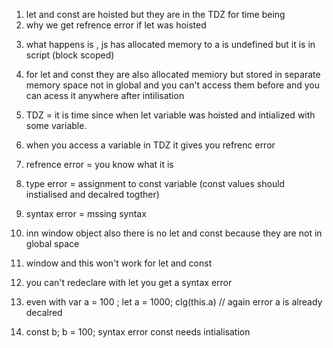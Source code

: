1. let and const are hoisted but they are in the TDZ for time being
2. why we get refrence error if let was hoisted

3) what happens is , js has allocated memory to a is undefined but it is in script (block scoped)

4) for let and const they are also allocated memiory but stored in separate memory space not in global and you can't access them before and you can acess it anywhere after intilisation

5) TDZ = it is time since when let variable was hoisted and intialized with some variable.

6) when you access a variable in TDZ it gives you refrenc error

7) refrence error = you know what it is
8) type error = assignment to const variable (const values should instialised and decalred togther)
9) syntax error = mssing syntax

10) inn window object also there is no let and const because they are not in global space

11) window and this won't work for let and const
12) you can't redeclare with let you get a syntax error
13) even with
    var a = 100 ;
    let a = 1000;
    clg(this.a) // again error a is already decalred
14) const b;
    b = 100; syntax error const needs intialisation
